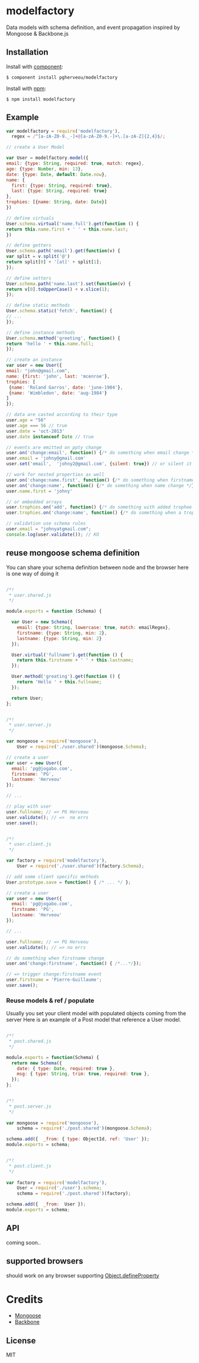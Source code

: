 # modelfactory

  Data models with schema definition, and event propagation inspired by Mongoose & Backbone.js

## Installation

  Install with [component](http://component.io):

    $ component install pgherveou/modelfactory

  Install with [npm](http://npmjs.org):

    $ npm install modelfactory

## Example

  ```js
var modelfactory = require('modelfactory'),
    regex = /^[a-zA-Z0-9._-]+@[a-zA-Z0-9.-]+\.[a-zA-Z]{2,4}$/;

// create a User Model

var User = modelfactory.model({
  email: {type: String, required: true, match: regex},
  age: {type: Number, min: 13},
  date: {type: Date, default: Date.now},
  name: {
    first: {type: String, required: true},
    last: {type: String, required: true}
  },
  trophies: [{name: String, date: Date}]
})

// define virtuals
User.schema.virtual('name.full').get(function () {
  return this.name.first + ' ' + this.name.last;
})

// define getters
User.schema.path('email').get(function(v) {
  var split = v.split('@')
  return split[0] + '[at]' + split[1];
});

// define setters
User.schema.path('name.last').set(function(v) {
  return v[0].toUpperCase() + v.slice(1);
});

// define static methods
User.schema.static('fetch', function() {
 // ...
});

// define instance methods
User.schema.method('greeting', function() {
 return 'hello ' + this.name.full;
});

// create an instance
var user = new User({
  email: "john@gmail.com",
  name: {first: 'john', last: 'mcenroe'},
  trophies: [
   {name: 'Roland Garros', date: 'june-1984'},
   {name: 'Wimbledon', date: 'aug-1984'}
  ]
});

// data are casted according to their type
user.age = "56"
user.age === 56 // true
user.date = 'oct-2013'
user.date instanceof Date // true

// events are emitted on ppty change
user.on('change:email', function() {/* do something when email change */});
user.email = 'johny@gmail.com'
user.set('email',  'johny2@gmail.com', {silent: true}) // or silent it

// work for nested properties as well
user.on('change:name.first', function() {/* do something when firstname change */});
user.on('change:name', function() {/* do something when name change */});
user.name.first = 'johny'

// or embedded arrays
user.trophies.on('add', function() {/* do something with added trophee */});
user.trophies.on('change:name', function() {/* do something when a trophee name change */});

// validation use schema rules
user.email = "johnyatgmail.com";
console.log(user.validate()); // KO
  ```

## reuse mongoose schema definition

You can share your schema definition between node and the browser
here is one way of doing it

```js

/*!
 * user.shared.js
 */

module.exports = function (Schema) {

  var User = new Schema({
    email: {type: String, lowercase: true, match: emailRegex},
    firstname: {type: String, min: 2},
    lastname: {type: String, min: 2}
  });

  User.virtual('fullname').get(function () {
    return this.firstname + ' ' + this.lastname;
  });

  User.method('greating').get(function () {
    return 'Hello ' + this.fullname;
  });

  return User;
};
```

```js

/*!
 * user.server.js
 */

var mongoose = require('mongoose'),
    User = require('./user.shared')(mongoose.Schema);

// create a user
var user = new User({
  email: 'pg@jogabo.com',
  firstname: 'PG',
  lastname: 'Herveou'
});

// ...

// play with user
user.fullname; // => PG Herveou
user.validate(); // =>  no errs
user.save();
```

```js

/*!
 * user.client.js
 */

var factory = require('modelfactory'),
    User = require('./user.shared')(factory.Schema);

// add some client specific methods
User.prototype.save = function() { /* ... */ };

// create a user
var user = new User({
  email: 'pg@jogabo.com',
  firstname: 'PG',
  lastname: 'Herveou'
});

// ...

user.fullname; // => PG Herveou
user.validate(); // => no errs

// do something when firstname change
user.on('change:firstname', function() { /*...*/});

// => trigger change:firstname event
user.firstname = 'Pierre-Guillaume';
user.save();
```

### Reuse models & ref / populate

Usually you set your client model with populated objects coming from the server
Here is an example of a Post model that reference a User model.


```js

/*!
 * post.shared.js
 */

module.exports = function(Schema) {
  return new Schema({
    date: { type: Date, required: true },
    msg: { type: String, trim: true, required: true },
  });
};

```
```js

/*!
 * post.server.js
 */
 
var mongoose = require('mongoose'),
    schema = require('./post.shared')(mongoose.Schema);

schema.add({  _from: { type: ObjectId, ref: 'User' });
module.exports = schema;
```
```js

/*!
 * post.client.js
 */
 
var factory = require('modelfactory'),
    User = require('./user').schema;
    schema = require('./post.shared')(factory);

schema.add({  _from:  User });
module.exports = schema;
```

## API
  coming soon..

## supported browsers

should work on any browser supporting [Object.defineProperty](https://developer.mozilla.org/en-US/docs/Web/JavaScript/Reference/Global_Objects/Object/defineProperty)

# Credits

  - [Mongoose](http://mongoosejs.com)
  - [Backbone](http://backbonejs.org)

## License

  MIT
